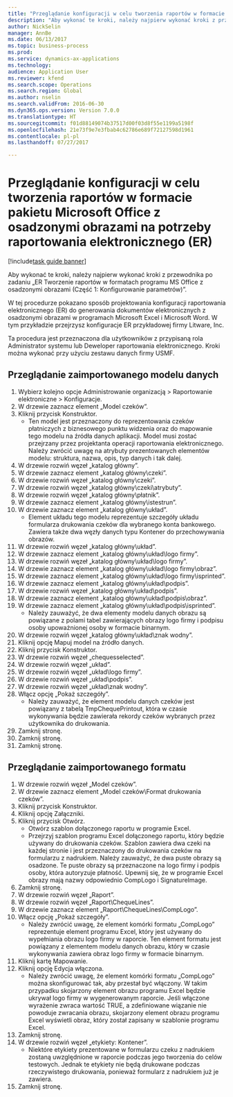 ```yaml
--- 
title: "Przeglądanie konfiguracji w celu tworzenia raportów w formacie pakietu Microsoft Office z osadzonymi obrazami na potrzeby raportowania elektronicznego (ER)"
description: "Aby wykonać te kroki, należy najpierw wykonać kroki z przewodnika po zadaniu „ER Tworzenie raportów w formatach programu MS Office z osadzonymi obrazami (Część 1 — Konfigurowanie parametrów)”."
author: NickSelin
manager: AnnBe
ms.date: 06/13/2017
ms.topic: business-process
ms.prod: 
ms.service: dynamics-ax-applications
ms.technology: 
audience: Application User
ms.reviewer: kfend
ms.search.scope: Operations
ms.search.region: Global
ms.author: nselin
ms.search.validFrom: 2016-06-30
ms.dyn365.ops.version: Version 7.0.0
ms.translationtype: HT
ms.sourcegitcommit: f01d88149074b37517d00f03d8f55e1199a5198f
ms.openlocfilehash: 21e73f9e7e3fbab4c62786e689f72127598d1961
ms.contentlocale: pl-pl
ms.lasthandoff: 07/27/2017

---
```

# <a name="review-configurations-to-make-reports-in-microsoft-office-formats-with-embedded-images-for-electronic-reporting-er"></a>Przeglądanie konfiguracji w celu tworzenia raportów w formacie pakietu Microsoft Office z osadzonymi obrazami na potrzeby raportowania elektronicznego (ER)

[!include[task guide banner](../../includes/task-guide-banner.md)]

Aby wykonać te kroki, należy najpierw wykonać kroki z przewodnika po zadaniu „ER Tworzenie raportów w formatach programu MS Office z osadzonymi obrazami (Część 1: Konfigurowanie parametrów)”.

W tej procedurze pokazano sposób projektowania konfiguracji raportowania elektronicznego (ER) do generowania dokumentów elektronicznych z osadzonymi obrazami w programach Microsoft Excel i Microsoft Word. W tym przykładzie przejrzysz konfiguracje ER przykładowej firmy Litware, Inc. 

Ta procedura jest przeznaczona dla użytkowników z przypisaną rola Administrator systemu lub Deweloper raportowania elektronicznego. Kroki można wykonać przy użyciu zestawu danych firmy USMF.


## <a name="review-the-imported-data-model"></a>Przeglądanie zaimportowanego modelu danych
1. Wybierz kolejno opcje Administrowanie organizacją > Raportowanie elektroniczne > Konfiguracje.
2. W drzewie zaznacz element „Model czeków”.
3. Kliknij przycisk Konstruktor.
    * Ten model jest przeznaczony do reprezentowania czeków płatniczych z biznesowego punktu widzenia oraz do mapowanie tego modelu na źródła danych aplikacji. Model musi zostać przejrzany przez projektanta operacji raportowania elektronicznego. Należy zwrócić uwagę na atrybuty prezentowanych elementów modelu: struktura, nazwa, opis, typ danych i tak dalej.   
4. W drzewie rozwiń węzeł „katalog główny”.
5. W drzewie zaznacz element „katalog główny\czeki”.
6. W drzewie rozwiń węzeł „katalog główny\czeki”.
7. W drzewie rozwiń węzeł „katalog główny\czeki\atrybuty”.
8. W drzewie rozwiń węzeł „katalog główny\płatnik”.
9. W drzewie zaznacz element „katalog główny\istestrun”.
10. W drzewie zaznacz element „katalog główny\układ”.
    * Element układu tego modelu reprezentuje szczegóły układu formularza drukowania czeków dla wybranego konta bankowego. Zawiera także dwa węzły danych typu Kontener do przechowywania obrazów.   
11. W drzewie rozwiń węzeł „katalog główny\układ”.
12. W drzewie zaznacz element „katalog główny\układ\logo firmy”.
13. W drzewie rozwiń węzeł „katalog główny\układ\logo firmy”.
14. W drzewie zaznacz element „katalog główny\układ\logo firmy\obraz”.
15. W drzewie zaznacz element „katalog główny\układ\logo firmy\isprinted”.
16. W drzewie zaznacz element „katalog główny\układ\podpis”.
17. W drzewie rozwiń węzeł „katalog główny\układ\podpis”.
18. W drzewie zaznacz element „katalog główny\układ\podpis\obraz”.
19. W drzewie zaznacz element „katalog główny\układ\podpis\isprinted”.
    * Należy zauważyć, że dwa elementy modelu danych obrazu są powiązane z polami tabel zawierających obrazy logo firmy i podpisu osoby upoważnionej osoby w formacie binarnym.  
20. W drzewie rozwiń węzeł „katalog główny\układ\znak wodny”.
21. Kliknij opcję Mapuj model na źródło danych.
22. Kliknij przycisk Konstruktor.
23. W drzewie rozwiń węzeł „chequesselected”.
24. W drzewie rozwiń węzeł „układ”.
25. W drzewie rozwiń węzeł „układ\logo firmy”.
26. W drzewie rozwiń węzeł „układ\podpis”.
27. W drzewie rozwiń węzeł „układ\znak wodny”.
28. Włącz opcję „Pokaż szczegóły”.
    * Należy zauważyć, że element modelu danych czeków jest powiązany z tabelą TmpChequePrintout, która w czasie wykonywania będzie zawierała rekordy czeków wybranych przez użytkownika do drukowania.   
29. Zamknij stronę.
30. Zamknij stronę.
31. Zamknij stronę.

## <a name="review-the-imported-format"></a>Przeglądanie zaimportowanego formatu
1. W drzewie rozwiń węzeł „Model czeków”.
2. W drzewie zaznacz element „Model czeków\Format drukowania czeków”.
3. Kliknij przycisk Konstruktor.
4. Kliknij opcję Załączniki.
5. Kliknij przycisk Otwórz.
    * Otwórz szablon dołączonego raportu w programie Excel.  
    * Przejrzyj szablon programu Excel dołączonego raportu, który będzie używany do drukowania czeków. Szablon zawiera dwa czeki na każdej stronie i jest przeznaczony do drukowania czeków na formularzu z nadrukiem. Należy zauważyć, że dwa puste obrazy są osadzone. Te puste obrazy są przeznaczone na logo firmy i podpis osoby, która autoryzuje płatność. Upewnij się, że w programie Excel obrazy mają nazwy odpowiednio CompLogo i SignatureImage.   
6. Zamknij stronę.
7. W drzewie rozwiń węzeł „Raport”.
8. W drzewie rozwiń węzeł „Raport\ChequeLines”.
9. W drzewie zaznacz element „Raport\ChequeLines\CompLogo”.
10. Włącz opcję „Pokaż szczegóły”.
    * Należy zwrócić uwagę, że element komórki formatu „CompLogo” reprezentuje element programu Excel, który jest używany do wypełniania obrazu logo firmy w raporcie. Ten element formatu jest powiązany z elementem modelu danych obrazu, który w czasie wykonywania zawiera obraz logo firmy w formacie binarnym.   
11. Kliknij kartę Mapowanie.
12. Kliknij opcję Edycja włączona.
    * Należy zwrócić uwagę, że element komórki formatu „CompLogo” można skonfigurować tak, aby przestał być włączony. W takim przypadku skojarzony element obrazu programu Excel będzie ukrywał logo firmy w wygenerowanym raporcie. Jeśli włączone wyrażenie zwraca wartość TRUE, a zdefiniowane wiązanie nie powoduje zwracania obrazu, skojarzony element obrazu programu Excel wyświetli obraz, który został zapisany w szablonie programu Excel.   
13. Zamknij stronę.
14. W drzewie rozwiń węzeł „etykiety: Kontener”.
    * Niektóre etykiety prezentowane w formularzu czeku z nadrukiem zostaną uwzględnione w raporcie podczas jego tworzenia do celów testowych. Jednak te etykiety nie będą drukowane podczas rzeczywistego drukowania, ponieważ formularz z nadrukiem już je zawiera.  
15. Zamknij stronę.


